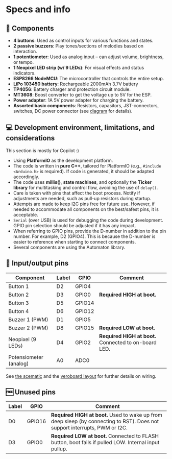 # Specs and info

## 🔧 Components

- **4 buttons**: Used as control inputs for various functions and states.
- **2 passive buzzers**: Play tones/sections of melodies based on interaction.
- **1 potentiometer**: Used as analog input – can adjust volume, brightness, or tempo.
- **1 Neopixel LED strip (w/ 9 LEDs)**: For visual effects and status indicators.
- **ESP8266 NodeMCU**: The microcontroller that controls the entire setup.
- **LiPo 103450 battery**: Rechargeable 2000mAh 3.7V battery
- **TP4056**: Battery charger and protection circuit module.
- **MT3608**: Boost converter to get the voltage up to 5V for the ESP.
- **Power adapter**: 1A 5V power adapter for charging the battery.
- **Assorted basic components**: Resistors, capasitors, JST-connectors, switches, DC power connector (see [diagram](/docs/diagrams/vero.png) for details).

## 💻 Development environment, limitations, and considerations

This section is mostly for Copilot :)

- Using **PlatformIO** as the development platform.
- The code is written in **pure C++**, tailored for PlatformIO (e.g., `#include <Arduino.h>` is required). If code is generated, it should be adapted accordingly.
- The code uses **millis()**, **state machines**, and optionally the **Ticker library** for multitasking and control flow, avoiding the use of `delay()`.
- Care is taken with pins that affect the boot process. Notify if adjustments are needed, such as pull-up resistors during startup.
- Attempts are made to keep I2C pins free for future use. However, if needed to accommodate all components on the best/safest pins, it is acceptable.
- `Serial` (over USB) is used for debugging the code during development. GPIO pin selection should be adjusted if it has any impact.
- When referring to GPIO pins, provide the D-number in addition to the pin number. For example, D2 (GPIO4). This is because the D-number is easier to reference when starting to connect components.
- Several components are using the Automaton library.

## 🔌 Input/output pins

| Component              | Label | GPIO   | Comment                                               |
| ---------------------- | ----- | ------ | ----------------------------------------------------- |
| Button 1               | D2    | GPIO4  |                                                       |
| Button 2               | D3    | GPIO0  | **Required HIGH at boot.**                            |
| Button 3               | D5    | GPIO14 |                                                       |
| Button 4               | D6    | GPIO12 |                                                       |
| Buzzer 1 (PWM)         | D1    | GPIO5  |                                                       |
| Buzzer 2 (PWM)         | D8    | GPIO15 | **Required LOW at boot.**                             |
| Neopixel (9 LEDs)      | D4    | GPIO2  | **Required HIGH at boot.** Connected to on-board LED. |
| Potensiometer (analog) | A0    | ADC0   |                                                       |

See [the scematic](/docs/diagrams/scematic.png) and the [veroboard layout](/docs/diagrams/vero.png) for further details on wiring.

## 🆓 Unused pins

| Label | GPIO   | Comment                                                                                                                     |
| ----- | ------ | --------------------------------------------------------------------------------------------------------------------------- |
| D0    | GPIO16 | **Required HIGH at boot.** Used to wake up from deep sleep (by connecting to RST). Does not support interrupts, PWM or I2C. |
| D3    | GPIO0  | **Required LOW at boot.** Connected to FLASH button, boot fails if pulled LOW. Internal input pullup.                       |
